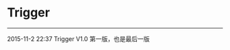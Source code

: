 
Trigger
===================================
------------------------------
2015-11-2 22:37   Trigger V1.0   第一版，也是最后一版
